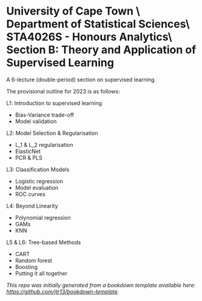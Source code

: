 <h1>University of Cape Town \
Department of Statistical Sciences\
STA4026S - Honours Analytics\
Section B: Theory and Application of Supervised Learning</h1>


A 6-lecture (double-period) section on supervised learning. 

The provisional outline for 2023 is as follows:

L1: Introduction to supervised learning
- Bias-Variance trade-off
- Model validation

L2: Model Selection & Regularisation
- L_1 & L_2 regularisation
- ElasticNet
- PCR & PLS

L3: Classification Models
- Logistic regression
- Model evaluation
- ROC curves

L4: Beyond Linearity
- Polynomial regression
- GAMs
- KNN

L5 & L6: Tree-based Methods
- CART
- Random forest
- Boosting
- Putting it all together



*This repo was initially generated from a bookdown template available here: https://github.com/jtr13/bookdown-template.*

